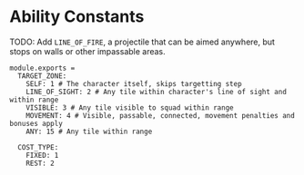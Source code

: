 Ability Constants
=================

TODO: Add `LINE_OF_FIRE`, a projectile that can be aimed anywhere, but stops on
walls or other impassable areas.

    module.exports =
      TARGET_ZONE:
        SELF: 1 # The character itself, skips targetting step
        LINE_OF_SIGHT: 2 # Any tile within character's line of sight and within range
        VISIBLE: 3 # Any tile visible to squad within range
        MOVEMENT: 4 # Visible, passable, connected, movement penalties and bonuses apply
        ANY: 15 # Any tile within range

      COST_TYPE:
        FIXED: 1
        REST: 2
